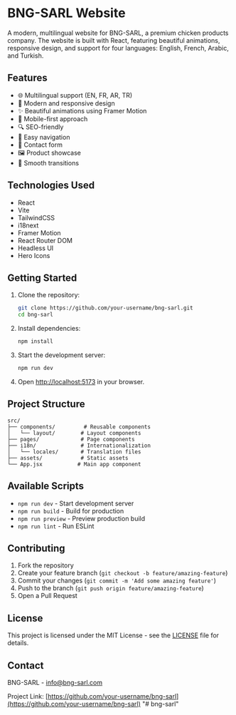 # BNG-SARL Website

A modern, multilingual website for BNG-SARL, a premium chicken products company. The website is built with React, featuring beautiful animations, responsive design, and support for four languages: English, French, Arabic, and Turkish.

## Features

- 🌐 Multilingual support (EN, FR, AR, TR)
- 🎨 Modern and responsive design
- ✨ Beautiful animations using Framer Motion
- 📱 Mobile-first approach
- 🔍 SEO-friendly
- 🎯 Easy navigation
- 📝 Contact form
- 🖼️ Product showcase
- 💫 Smooth transitions

## Technologies Used

- React
- Vite
- TailwindCSS
- i18next
- Framer Motion
- React Router DOM
- Headless UI
- Hero Icons

## Getting Started

1. Clone the repository:
   ```bash
   git clone https://github.com/your-username/bng-sarl.git
   cd bng-sarl
   ```

2. Install dependencies:
   ```bash
   npm install
   ```

3. Start the development server:
   ```bash
   npm run dev
   ```

4. Open [http://localhost:5173](http://localhost:5173) in your browser.

## Project Structure

```
src/
├── components/         # Reusable components
│   └── layout/        # Layout components
├── pages/             # Page components
├── i18n/              # Internationalization
│   └── locales/       # Translation files
├── assets/            # Static assets
└── App.jsx           # Main app component
```

## Available Scripts

- `npm run dev` - Start development server
- `npm run build` - Build for production
- `npm run preview` - Preview production build
- `npm run lint` - Run ESLint

## Contributing

1. Fork the repository
2. Create your feature branch (`git checkout -b feature/amazing-feature`)
3. Commit your changes (`git commit -m 'Add some amazing feature'`)
4. Push to the branch (`git push origin feature/amazing-feature`)
5. Open a Pull Request

## License

This project is licensed under the MIT License - see the [LICENSE](LICENSE) file for details.

## Contact

BNG-SARL - [info@bng-sarl.com](mailto:info@bng-sarl.com)

Project Link: [https://github.com/your-username/bng-sarl](https://github.com/your-username/bng-sarl)
"# bng-sarl" 

